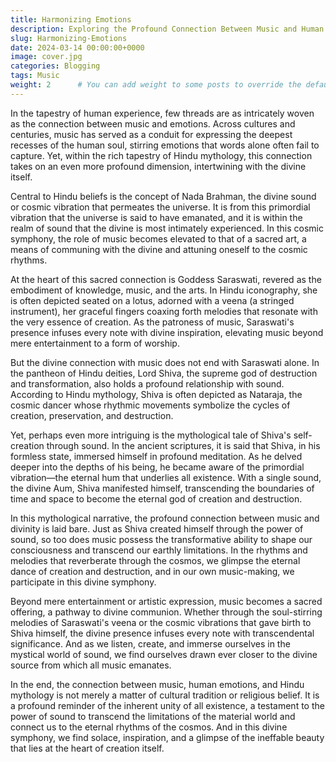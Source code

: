 ```yaml
---
title: Harmonizing Emotions 
description: Exploring the Profound Connection Between Music and Human Emotions.
slug: Harmonizing-Emotions
date: 2024-03-14 00:00:00+0000
image: cover.jpg 
categories: Blogging
tags: Music
weight: 2      # You can add weight to some posts to override the default sorting (date descending)
---
```


In the tapestry of human experience, few threads are as intricately woven as the connection between music and emotions. Across cultures and centuries, music has served as a conduit for expressing the deepest recesses of the human soul, stirring emotions that words alone often fail to capture. Yet, within the rich tapestry of Hindu mythology, this connection takes on an even more profound dimension, intertwining with the divine itself.

Central to Hindu beliefs is the concept of Nada Brahman, the divine sound or cosmic vibration that permeates the universe. It is from this primordial vibration that the universe is said to have emanated, and it is within the realm of sound that the divine is most intimately experienced. In this cosmic symphony, the role of music becomes elevated to that of a sacred art, a means of communing with the divine and attuning oneself to the cosmic rhythms.

At the heart of this sacred connection is Goddess Saraswati, revered as the embodiment of knowledge, music, and the arts. In Hindu iconography, she is often depicted seated on a lotus, adorned with a veena (a stringed instrument), her graceful fingers coaxing forth melodies that resonate with the very essence of creation. As the patroness of music, Saraswati's presence infuses every note with divine inspiration, elevating music beyond mere entertainment to a form of worship.

But the divine connection with music does not end with Saraswati alone. In the pantheon of Hindu deities, Lord Shiva, the supreme god of destruction and transformation, also holds a profound relationship with sound. According to Hindu mythology, Shiva is often depicted as Nataraja, the cosmic dancer whose rhythmic movements symbolize the cycles of creation, preservation, and destruction.

Yet, perhaps even more intriguing is the mythological tale of Shiva's self-creation through sound. In the ancient scriptures, it is said that Shiva, in his formless state, immersed himself in profound meditation. As he delved deeper into the depths of his being, he became aware of the primordial vibration—the eternal hum that underlies all existence. With a single sound, the divine Aum, Shiva manifested himself, transcending the boundaries of time and space to become the eternal god of creation and destruction.

In this mythological narrative, the profound connection between music and divinity is laid bare. Just as Shiva created himself through the power of sound, so too does music possess the transformative ability to shape our consciousness and transcend our earthly limitations. In the rhythms and melodies that reverberate through the cosmos, we glimpse the eternal dance of creation and destruction, and in our own music-making, we participate in this divine symphony.

Beyond mere entertainment or artistic expression, music becomes a sacred offering, a pathway to divine communion. Whether through the soul-stirring melodies of Saraswati's veena or the cosmic vibrations that gave birth to Shiva himself, the divine presence infuses every note with transcendental significance. And as we listen, create, and immerse ourselves in the mystical world of sound, we find ourselves drawn ever closer to the divine source from which all music emanates.

In the end, the connection between music, human emotions, and Hindu mythology is not merely a matter of cultural tradition or religious belief. It is a profound reminder of the inherent unity of all existence, a testament to the power of sound to transcend the limitations of the material world and connect us to the eternal rhythms of the cosmos. And in this divine symphony, we find solace, inspiration, and a glimpse of the ineffable beauty that lies at the heart of creation itself.

<script src="https://giscus.app/client.js"
        data-repo="Aditya-dom/arawn.github.io"
        data-repo-id="R_kgDOLeAbmQ"
        data-category="General"
        data-category-id="DIC_kwDOLeAbmc4CeCQd"
        data-mapping="title"
        data-strict="0"
        data-reactions-enabled="1"
        data-emit-metadata="1"
        data-input-position="top"
        data-theme="dark_dimmed"
        data-lang="en"
        data-loading="lazy"
        crossorigin="anonymous"
        async>
</script>